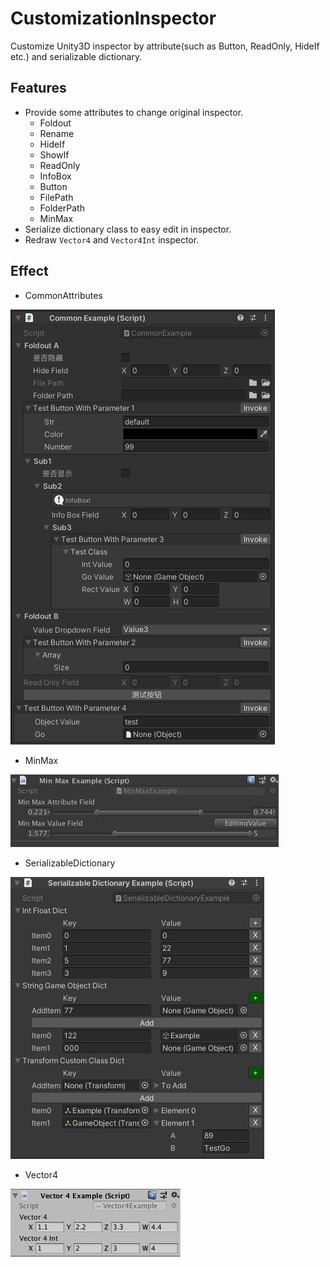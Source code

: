 # CustomizationInspector
Customize Unity3D inspector by attribute(such as Button, ReadOnly, HideIf etc.) and serializable dictionary.

## Features
* Provide some attributes to change original inspector.
  - Foldout
  - Rename
  - HideIf
  - ShowIf
  - ReadOnly
  - InfoBox
  - Button
  - FilePath
  - FolderPath
  - MinMax
* Serialize dictionary class to easy edit in inspector.
* Redraw `Vector4` and `Vector4Int` inspector.

## Effect
* CommonAttributes

![image](Screenshots/CommonExample.png)
* MinMax

![image](Screenshots/MinMaxExample.png)
* SerializableDictionary

![image](Screenshots/SerializableDictionaryExample.png)
* Vector4

![image](Screenshots/Vector4Example.png)
